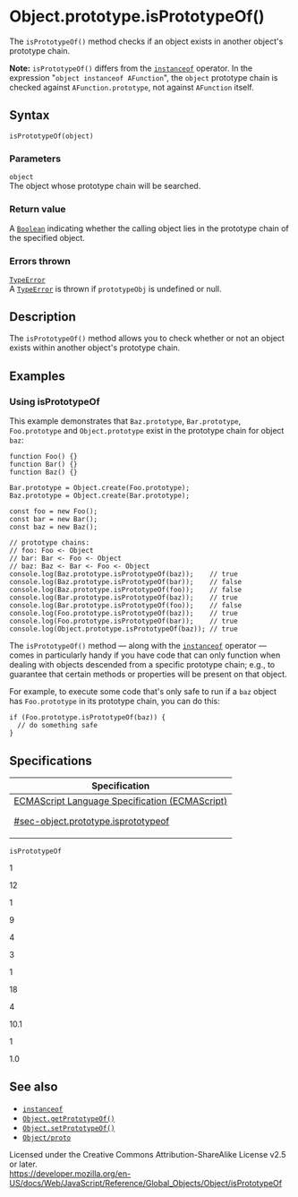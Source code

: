 # Object.prototype.isPrototypeOf()

The `isPrototypeOf()` method checks if an object exists in another object's prototype chain.

**Note:** `isPrototypeOf()` differs from the [`instanceof`](../../operators/instanceof) operator. In the expression "`object instanceof AFunction`", the `object` prototype chain is checked against `AFunction.prototype`, not against `AFunction` itself.

## Syntax

    isPrototypeOf(object)

### Parameters

`object`  
The object whose prototype chain will be searched.

### Return value

A [`Boolean`](../boolean) indicating whether the calling object lies in the prototype chain of the specified object.

### Errors thrown

[`TypeError`](../typeerror)  
A [`TypeError`](../typeerror) is thrown if `prototypeObj` is undefined or null.

## Description

The `isPrototypeOf()` method allows you to check whether or not an object exists within another object's prototype chain.

## Examples

### Using isPrototypeOf

This example demonstrates that `Baz.prototype`, `Bar.prototype`, `Foo.prototype` and `Object.prototype` exist in the prototype chain for object `baz`:

    function Foo() {}
    function Bar() {}
    function Baz() {}

    Bar.prototype = Object.create(Foo.prototype);
    Baz.prototype = Object.create(Bar.prototype);

    const foo = new Foo();
    const bar = new Bar();
    const baz = new Baz();

    // prototype chains:
    // foo: Foo <- Object
    // bar: Bar <- Foo <- Object
    // baz: Baz <- Bar <- Foo <- Object
    console.log(Baz.prototype.isPrototypeOf(baz));    // true
    console.log(Baz.prototype.isPrototypeOf(bar));    // false
    console.log(Baz.prototype.isPrototypeOf(foo));    // false
    console.log(Bar.prototype.isPrototypeOf(baz));    // true
    console.log(Bar.prototype.isPrototypeOf(foo));    // false
    console.log(Foo.prototype.isPrototypeOf(baz));    // true
    console.log(Foo.prototype.isPrototypeOf(bar));    // true
    console.log(Object.prototype.isPrototypeOf(baz)); // true

The `isPrototypeOf()` method — along with the [`instanceof`](../../operators/instanceof) operator — comes in particularly handy if you have code that can only function when dealing with objects descended from a specific prototype chain; e.g., to guarantee that certain methods or properties will be present on that object.

For example, to execute some code that's only safe to run if a `baz` object has `Foo.prototype` in its prototype chain, you can do this:

    if (Foo.prototype.isPrototypeOf(baz)) {
      // do something safe
    }

## Specifications

<table><thead><tr class="header"><th>Specification</th></tr></thead><tbody><tr class="odd"><td><a href="https://tc39.es/ecma262/#sec-object.prototype.isprototypeof">ECMAScript Language Specification (ECMAScript) 
<br/>

<span class="small">#sec-object.prototype.isprototypeof</span></a></td></tr></tbody></table>

`isPrototypeOf`

1

12

1

9

4

3

1

18

4

10.1

1

1.0

## See also

-   [`instanceof`](../../operators/instanceof)
-   [`Object.getPrototypeOf()`](getprototypeof)
-   [`Object.setPrototypeOf()`](setprototypeof)
-   [`Object/proto`](proto)

 
Licensed under the Creative Commons Attribution-ShareAlike License v2.5 or later.  
<a href="https://developer.mozilla.org/en-US/docs/Web/JavaScript/Reference/Global_Objects/Object/isPrototypeOf" class="_attribution-link">https://developer.mozilla.org/en-US/docs/Web/JavaScript/Reference/Global_Objects/Object/isPrototypeOf</a>
